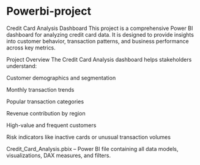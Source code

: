 # Powerbi-project

Credit Card Analysis Dashboard
This project is a comprehensive Power BI dashboard for analyzing credit card data. It is designed to provide insights into customer behavior, transaction patterns, and business performance across key metrics.

Project Overview
The Credit Card Analysis dashboard helps stakeholders understand:

Customer demographics and segmentation

Monthly transaction trends

Popular transaction categories

Revenue contribution by region

High-value and frequent customers

Risk indicators like inactive cards or unusual transaction volumes

Credit_Card_Analysis.pbix – Power BI file containing all data models, visualizations, DAX measures, and filters.
